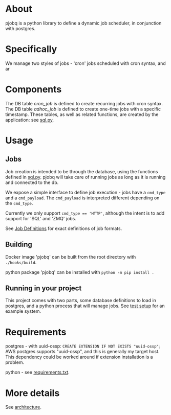 # About
pjobq is a python library to define a dynamic job scheduler, in conjunction with postgres.

# Specifically
We manage two styles of jobs - 'cron' jobs scheduled with cron syntax, and ar

# Components

The DB table *cron_job* is defined to create recurring jobs with cron syntax.
The DB table *adhoc_job* is defined to create one-time jobs with a specific timestamp.
These tables, as well as related functions, are created by the application: see [sql.py](pjobq/db/sql.py).


# Usage
## Jobs
Job creation is intended to be through the database, using the functions defined in [sql.py](pjobq/db/sql.py).
pjobq will take care of running jobs as long as it is running and connected to the db.

We expose a simple interface to define job execution - jobs have a `cmd_type` and a `cmd_payload`.
The `cmd_payload` is interpreted different depending on the `cmd_type`.

Currently we only support `cmd_type == 'HTTP'`, although the intent is to add support for 'SQL' and 'ZMQ' jobs.

See [Job Definitions](notes/job_definitions.md) for exact definitions of job formats.

## Building
Docker image 'pjobq' can be built from the root directory with `./hooks/build`.

python package 'pjobq' can be installed with `python -m pip install .`

## Running in your project
This project comes with two parts, some database definitions to load in postgres, and a python process that will manage jobs.
See [test setup](integration/docker-compose.yaml) for an example system.


# Requirements
postgres - with uuid-ossp:
`CREATE EXTENSION IF NOT EXISTS "uuid-ossp";`
AWS postgres supports "uuid-ossp", and this is generally my target host.  This dependency could be worked around if extension installation is a problem.

python - see [requirements.txt](requirements.txt).

# More details
See [architecture](notes/architecture.md).
